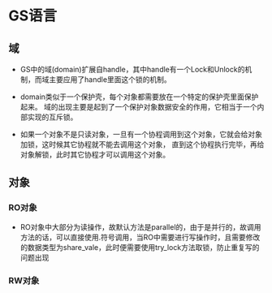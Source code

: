 # GS语言

## 域
* GS中的域(domain)扩展自handle，其中handle有一个Lock和Unlock的机制，而域主要应用了handle里面这个锁的机制。  

* domain类似于一个保护壳，每个对象都需要放在一个特定的保护壳里面保护起来。
域的出现主要是起到了一个保护对象数据安全的作用，它相当于一个内部实现的互斥锁。  

* 如果一个对象不是只读对象，一旦有一个协程调用到这个对象，它就会给对象加锁，这时候其它协程就不能去调用这个对象，
直到这个协程执行完毕，再给对象解锁，此时其它协程才可以调用这个对象。

## 对象
### RO对象
* RO对象中大部分为读操作，故默认方法是parallel的，由于是并行的，故调用方法的话，可以直接使用.符号调用，当RO中需要进行写操作时，且需要修改的数据类型为share_vale，此时便需要使用try_lock方法取锁，防止重复写的问题出现
### RW对象
